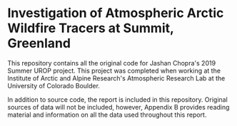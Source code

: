 # Investigation of Atmospheric Arctic Wildfire Tracers at Summit, Greenland

This repository contains all the original code for Jashan Chopra's 2019 Summer UROP project. This project was completed when working at the Institute of Arctic and Alpine Research's Atmospheric Research Lab at the University of Colorado Boulder. 

In addition to source code, the report is included in this repository. Original sources of data will not be included, however, Appendix B provides reading material and information on all the data used throughout this report. 
